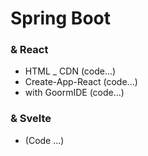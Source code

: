 # Spring Boot

### & React

- HTML _ CDN (code...)
- Create-App-React (code...)
- with GoormIDE (code...)

### & Svelte

- (Code ...)